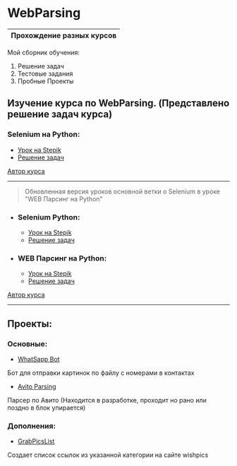 # WebParsing
| Прохождение разных курсов |
|:-------------------------:|

Мой сборник обучения:
1. Решение задач
2. Тестовые задания
3. Пробные Проекты

## Изучение курса по WebParsing. (Представлено решение задач курса)

### Selenium на Python:
- [Урок на Stepik](https://stepik.org/course/188355)
- [Решение задач](https://github.com/Resmus1/WebParcing/tree/main/Selenium%20%D0%BD%D0%B0%20Python)

[Автор курса](https://stepik.org/users/112007650/teach)
***
>Обновленная версия уроков основной ветки о Selenium в уроке "WEB Парсинг на Python"
- ### Selenium Python:
  - [Урок на Stepik](https://stepik.org/course/119495)
  - [Решение задач](https://github.com/Resmus1/WebParcing/tree/main/Selenium%20Python)

- ### WEB Парсинг на Python:
  - [Урок на Stepik](https://stepik.org/course/104774)
  - [Решение задач](https://github.com/Resmus1/WebParcing/tree/main/WEB%20%D0%9F%D0%B0%D1%80%D1%81%D0%B8%D0%BD%D0%B3%20%D0%BD%D0%B0%20Python)
  
[Автор курса](https://stepik.org/users/khoshev/teach)
***
## Проекты:

### Основные:

- [WhatSapp Bot](https://github.com/Resmus1/WebParcing/blob/main/Project/Whatsapp/whatsapp.py)

Бот для отправки картинок по файлу с номерами в контактах

- [Avito Parsing](https://github.com/Resmus1/WebParcing/blob/main/Project/Avito/avito_parser.py)

Парсер по Авито (Находится в разработке, проходит но рано или поздно в блок упирается)

### Дополнения:
- [GrabPicsList](https://github.com/Resmus1/WebParcing/blob/main/Project/Other/GrabPics.py)

Создает список ссылок из указанной категории на сайте wishpics
